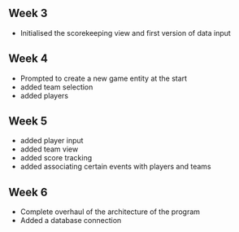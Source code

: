 ## Week 3
- Initialised the scorekeeping view and first version of data input
## Week 4
- Prompted to create a new game entity at the start
- added team selection
- added players
## Week 5
- added player input
- added team view
- added score tracking
- added associating certain events with players and teams
## Week 6
- Complete overhaul of the architecture of the program
- Added a database connection
